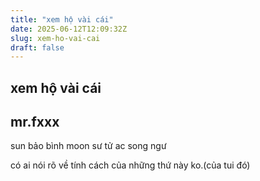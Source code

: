 ```yaml
---
title: "xem hộ vài cái"
date: 2025-06-12T12:09:32Z
slug: xem-ho-vai-cai
draft: false
---
```


## xem hộ vài cái

## mr.fxxx

sun bảo bình 
moon sư tử
ac song ngư
 
có ai nói rõ về tính cách của những thứ này ko.(của tui đó)